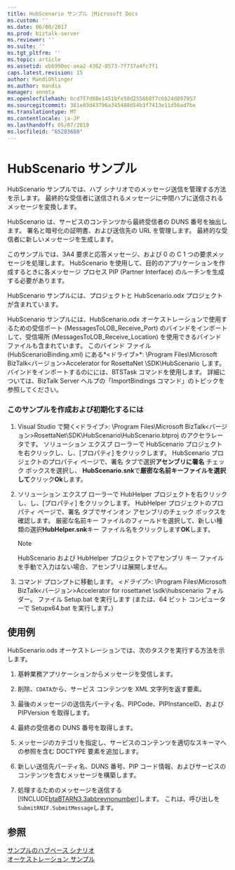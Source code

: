 ```yaml
---
title: HubScenario サンプル |Microsoft Docs
ms.custom: ''
ms.date: 06/08/2017
ms.prod: biztalk-server
ms.reviewer: ''
ms.suite: ''
ms.tgt_pltfrm: ''
ms.topic: article
ms.assetid: eb6990ec-aea2-4362-8573-7f737a4fc7f1
caps.latest.revision: 15
author: MandiOhlinger
ms.author: mandia
manager: anneta
ms.openlocfilehash: bcd7f7d08e1451bfe50d2558b8f7c6b24d897957
ms.sourcegitcommit: 381e83d43796a345488d54b3f7413e11d56ad7be
ms.translationtype: MT
ms.contentlocale: ja-JP
ms.lasthandoff: 05/07/2019
ms.locfileid: "65283608"
---
```

# <a name="hubscenario-sample"></a>HubScenario サンプル
HubScenario サンプルでは、ハブ シナリオでのメッセージ送信を管理する方法を示します。 最終的な受信者に送信されるメッセージに中間ハブに送信されるメッセージを変換します。  
  
 HubScenario は、サービスのコンテンツから最終受信者の DUNS 番号を抽出します。 署名と暗号化の証明書、および送信先の URL を管理します。 最終的な受信者に新しいメッセージを生成します。  
  
 このサンプルでは、3A4 要求と応答メッセージ、および 0 の C 1 つの要求メッセージを処理します。 HubScenario を使用して、目的のアプリケーションを作成するときに各メッセージ プロセス PIP (Partner Interface) のルーチンを生成する必要があります。  
  
 HubScenario サンプルには、プロジェクトと HubScenario.odx プロジェクトが含まれています。  
  
 HubScenario サンプルには、HubScenario.odx オーケストレーションで使用するための受信ポート (MessagesToLOB_Receive_Port) のバインドをインポートして、受信場所 (MessagesToLOB_Receive_Location) を使用できるバインド ファイルも含まれています。 このバインド ファイル (HubScenarioBinding.xml) にある*\<ドライブ\>*: \Program Files\Microsoft BizTalk\<バージョン\>Accelerator for RosettaNet \SDK\HubScenario します。 バインドをインポートするのにには、BTSTask コマンドを使用します。 詳細については、BizTalk Server ヘルプの「ImportBindings コマンド」のトピックを参照してください。  
  
### <a name="to-build-and-initialize-this-sample"></a>このサンプルを作成および初期化するには  
  
1. Visual Studio で開く\<ドライブ\>: \Program Files\Microsoft BizTalk\<バージョン\>RosettaNet\SDK\HubScenario\HubScenario.btproj のアクセラレータです。 ソリューション エクスプ ローラーで HubScenario プロジェクトを右クリックし、し、[プロパティ] をクリックします。 HubScenario プロジェクトのプロパティ ページで、署名 タブで選択**アセンブリに署名** チェック ボックスを選択し、 **HubScenario.snk**で**厳密な名前キーファイルを選択して**クリック**Ok**します。  
  
2. ソリューション エクスプ ローラーで HubHelper プロジェクトを右クリックし、し、[プロパティ] をクリックします。 HubHelper プロジェクトのプロパティ ページで、署名 タブでサインオン アセンブリのチェック ボックスを確認します。 厳密な名前キー ファイルのフィールドを選択して、新しい種類の選択**HubHelper.snk**キー ファイル名をクリックします**OK**します。  
  
   > [!NOTE]
   >  HubScenario および HubHelper プロジェクトでアセンブリ キー ファイルを手動で入力はない場合、アセンブリは展開しません。  
  
3. コマンド プロンプトに移動します。 *\<ドライブ\>*: \Program Files\Microsoft BizTalk\<バージョン\>Accelerator for rosettanet \sdk\hubscenario フォルダー。 ファイル Setup.bat を実行します (または、64 ビット コンピューターで Setupx64.bat を実行します。)  
  
## <a name="demonstrates"></a>使用例  
 HubScenario.ods オーケストレーションでは、次のタスクを実行する方法を示します。  
  
1. 基幹業務アプリケーションからメッセージを受信します。  
  
2. 削除、`CDATA`から、サービス コンテンツを XML 文字列を返す要素。  
  
3. 最後のメッセージの送信先パーティ名、PIPCode、PIPInstanceID、および PIPVersion を取得します。  
  
4. 最終の受信者の DUNS 番号を取得します。  
  
5. メッセージのカテゴリを指定し、サービスのコンテンツを適切なスキーマへの参照を含む DOCTYPE 要素を追加します。  
  
6. 新しい送信先パーティ名、DUNS 番号、PIP コード情報、およびサービスのコンテンツを含むメッセージを構築します。  
  
7. 処理するためのメッセージを送信する[!INCLUDE[btaBTARN3.3abbrevnonumber](../../includes/btabtarn3-3abbrevnonumber-md.md)]します。 これは、呼び出しを`SubmitRNIF.SubmitMessage`します。  
  
## <a name="see-also"></a>参照  
 [サンプルのハブベース シナリオ](../../adapters-and-accelerators/accelerator-rosettanet/sample-hub-based-scenario.md)   
 [オーケストレーション サンプル](../../adapters-and-accelerators/accelerator-rosettanet/orchestration-samples.md)